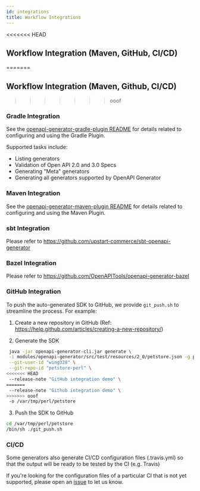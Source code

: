 ```yaml
---
id: integrations
title: Workflow Integrations
---
```

<<<<<<< HEAD
## Workflow Integration (Maven, GitHub, CI/CD)
=======
## Workflow Integration (Maven, Github, CI/CD)
>>>>>>> ooof

### Gradle Integration

See the [openapi-generator-gradle-plugin README](https://github.com/OpenAPITools/openapi-generator/blob/master/modules/openapi-generator-gradle-plugin/README.adoc) for details related to configuring and using the Gradle Plugin.

Supported tasks include:

* Listing generators
* Validation of Open API 2.0 and 3.0 Specs
* Generating "Meta" generators
* Generating all generators supported by OpenAPI Generator

### Maven Integration

See the [openapi-generator-maven-plugin README](https://github.com/OpenAPITools/openapi-generator/blob/master/modules/openapi-generator-maven-plugin/README.md) for details related to configuring and using the Maven Plugin.

### sbt Integration

Please refer to https://github.com/upstart-commerce/sbt-openapi-generator

### Bazel Integration

Please refer to https://github.com/OpenAPITools/openapi-generator-bazel

### GitHub Integration

To push the auto-generated SDK to GitHub, we provide `git_push.sh` to streamline the process. For example:

 1) Create a new repository in GitHub (Ref: https://help.github.com/articles/creating-a-new-repository/)

 2) Generate the SDK
```sh
 java -jar openapi-generator-cli.jar generate \
 -i modules/openapi-generator/src/test/resources/2_0/petstore.json -g perl \
 --git-user-id "wing328" \
 --git-repo-id "petstore-perl" \
<<<<<<< HEAD
 --release-note "GitHub integration demo" \
=======
 --release-note "Github integration demo" \
>>>>>>> ooof
 -o /var/tmp/perl/petstore
```
 3) Push the SDK to GitHub
```sh
cd /var/tmp/perl/petstore
/bin/sh ./git_push.sh
```
### CI/CD

Some generators also generate CI/CD configuration files (.travis.yml) so that the output will be ready to be tested by the CI (e.g. Travis)

If you're looking for the configuration files of a particular CI that is not yet supported, please open an [issue](https://github.com/openapitools/openapi-generator/issues/new) to let us know.
